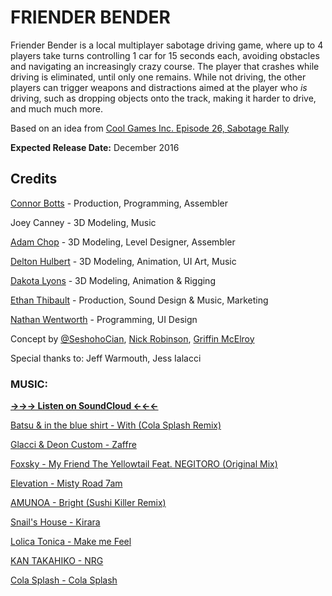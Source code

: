 # FRIENDER BENDER

Friender Bender is a local multiplayer sabotage driving game, where up to 4 players take turns controlling 1 car for 15 seconds each, avoiding obstacles and navigating an increasingly crazy course. The player that crashes while driving is eliminated, until only one remains. While not driving, the other players can trigger weapons and distractions aimed at the player who *is* driving, such as dropping objects onto the track, making it harder to drive, and much much more.

Based on an idea from [Cool Games Inc. Episode 26, Sabotage Rally](https://soundcloud.com/coolgamesinc/episode-26-sabotage-rally#t=32:24)

**Expected Release Date:** December 2016

## Credits
[Connor Botts](http://connor.games) - Production, Programming, Assembler

Joey Canney - 3D Modeling, Music

[Adam Chop](http://adamchop.co.nf) - 3D Modeling, Level Designer, Assembler

[Delton Hulbert](http://deltonhulbert.com) - 3D Modeling, Animation, UI Art, Music

[Dakota Lyons](https://twitter.com/DakotaDal) - 3D Modeling, Animation & Rigging

[Ethan Thibault](http://ethanthibault.xyz) - Production, Sound Design & Music, Marketing

[Nathan Wentworth](https://nathanwentworth.co) - Programming, UI Design

Concept by [@SeshohoCian](https://twitter.com/SeshohoCian), [Nick Robinson](https://twitter.com/babylonian), [Griffin McElroy](https://twitter.com/griffinmcelroy)

Special thanks to: Jeff Warmouth, Jess Ialacci

### MUSIC:

[**→→→ Listen on SoundCloud ←←←**](https://soundcloud.com/nathanwentworth/sets/friender-bender)

[Batsu & in the blue shirt - With (Cola Splash Remix)](https://soundcloud.com/trekkie-trax/batsu-in-the-blue-shirt-with-cola-splash-remix?in=nathanwentworth/sets/friender-bender)

[Glacci & Deon Custom - Zaffre](https://soundcloud.com/trekkie-trax/glacci-deon-custom-zaffre-nest-hq-premiere?in=nathanwentworth/sets/friender-bender)

[Foxsky - My Friend The Yellowtail Feat. NEGITORO (Original Mix)](https://soundcloud.com/trekkie-trax/foxsky-my-friend-the-yellowtail-feat-negitoro-original-mix?in=nathanwentworth/sets/friender-bender)

[Elevation - Misty Road 7am](https://soundcloud.com/trekkie-trax/elevation-misty-road-7am?in=nathanwentworth/sets/friender-bender)

[AMUNOA - Bright (Sushi Killer Remix)](https://soundcloud.com/trekkie-trax/amunoa-bright-sushi-killer-remix?in=nathanwentworth/sets/friender-bender)

[Snail's House - Kirara](https://soundcloud.com/trekkie-trax/snails-house-kirara?in=nathanwentworth/sets/friender-bender)

[Lolica Tonica - Make me Feel](https://soundcloud.com/trekkie-trax/lolica-tonica-make-me-feel?in=nathanwentworth/sets/friender-bender)

[KAN TAKAHIKO - NRG](https://soundcloud.com/trekkie-trax/kan-takahiko-nrg?in=nathanwentworth/sets/friender-bender)

[Cola Splash - Cola Splash](https://soundcloud.com/trekkie-trax/cola-splash-cola-splash?in=nathanwentworth/sets/friender-bender)
